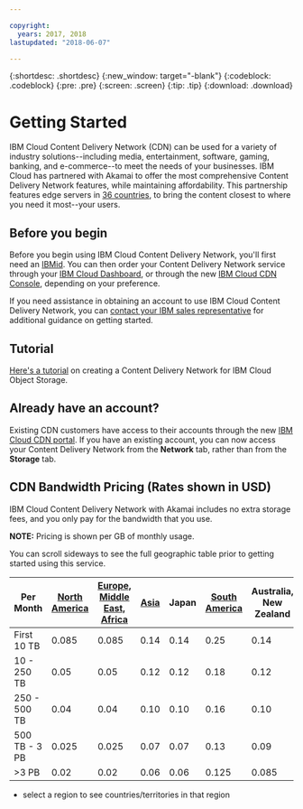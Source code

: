 ```yaml
---

copyright:
  years: 2017, 2018
lastupdated: "2018-06-07"

---
```


{:shortdesc: .shortdesc}
{:new_window: target="-blank"}
{:codeblock: .codeblock}
{:pre: .pre}
{:screen: .screen}
{:tip: .tip}
{:download: .download}

# Getting Started

IBM Cloud Content Delivery Network (CDN) can be used for a variety of industry solutions--including media, entertainment, software, gaming, banking, and e-commerce--to meet the needs of your businesses. IBM Cloud has partnered with Akamai to offer the most comprehensive Content Delivery Network features, while maintaining affordability. This partnership features edge servers in [36 countries](edge-servers.html#list-of-edge-servers), to bring the content closest to where you need it most--your users.

## Before you begin

Before you begin using IBM Cloud Content Delivery Network, you'll first need an [IBMid](https://www.ibm.com/account/us-en/signup/register.html). You can then order your Content Delivery Network service through your [IBM Cloud Dashboard](https://console.bluemix.net/catalog/infrastructure/cdn-powered-by-akamai), or through the new [IBM Cloud CDN Console](https://www.ibm.com/cloud/cdn), depending on your preference.

If you need assistance in obtaining an account to use IBM Cloud Content Delivery Network, you can [contact your IBM sales representative](https://www.ibm.com/cloud-computing/bluemix/contact-us) for additional guidance on getting started.

## Tutorial

[Here's a tutorial](https://console.bluemix.net/docs/tutorials/static-files-cdn.html#accelerate-delivery-of-static-files-using-a-cdn) on creating a Content Delivery Network for IBM Cloud Object Storage.

## Already have an account?

Existing CDN customers have access to their accounts through the new [IBM Cloud CDN portal](https://control.softlayer.com). If you have an existing account, you can now access your Content Delivery Network from the **Network** tab, rather than from the **Storage** tab.

## CDN Bandwidth Pricing (Rates shown in USD)

IBM Cloud Content Delivery Network with Akamai includes no extra storage fees, and you only pay for the bandwidth that you use.

**NOTE:** Pricing is shown per GB of monthly usage.

You can scroll sideways to see the full geographic table prior to getting started using this service.

|Per Month| [North America](north-america-region.html) | [Europe, Middle East, Africa](emea-region.html) | [Asia](asia-region.html) | Japan | [South America](south-america-region.html) | Australia, New Zealand | India |
|-------|-----|-----|-----|-----|-----|----|-----|
|First 10 TB| 0.085 | 0.085 | 0.14 | 0.14 | 0.25 | 0.14 | 0.17 |
|10 - 250 TB | 0.05 | 0.05 | 0.12 | 0.12 | 0.18 | 0.12 | 0.11 |
|250 - 500 TB| 0.04 | 0.04 | 0.10 | 0.10 | 0.16 | 0.10 | 0.10 |
|500 TB - 3 PB| 0.025 | 0.025| 0.07 | 0.07 | 0.13 | 0.09 | 0.09 |
|\>3 PB| 0.02 | 0.02 | 0.06 | 0.06 | 0.125 | 0.085 | 0.085 |
* select a region to see countries/territories in that region
